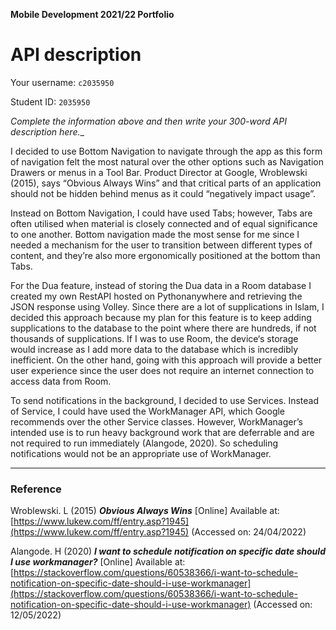 **Mobile Development 2021/22 Portfolio**
# API description

Your username: `c2035950`

Student ID: `2035950`

_Complete the information above and then write your 300-word API description here.__


I decided to use Bottom Navigation to navigate through the app as this form of navigation felt the most natural over the other options such as Navigation Drawers or menus in a Tool Bar. Product Director at Google, Wroblewski (2015), says “Obvious Always Wins” and that critical parts of an application should not be hidden behind menus as it could “negatively impact usage”.

Instead on Bottom Navigation, I could have used Tabs; however, Tabs are often utilised when material is closely connected and of equal significance to one another. Bottom navigation made the most sense for me since I needed a mechanism for the user to transition between different types of content, and they’re also more ergonomically positioned at the bottom than Tabs.

For the Dua feature, instead of storing the Dua data in a Room database I created my own RestAPI hosted on Pythonanywhere and retrieving the JSON response using Volley. Since there are a lot of supplications in Islam, I decided this approach because my plan for this feature is to keep adding supplications to the database to the point where there are hundreds, if not thousands of supplications. If I was to use Room, the device‘s storage would increase as I add more data to the database which is incredibly inefficient. On the other hand, going with this approach will provide a better user experience since the user does not require an internet connection to access data from Room.

To send notifications in the background, I decided to use Services. Instead of Service, I could have used the WorkManager API, which Google recommends over the other Service classes. However, WorkManager’s intended use is to run heavy background work that are deferrable and are not required to run immediately (Alangode, 2020). So scheduling notifications would not be an appropriate use of WorkManager.

---

### Reference

Wroblewski. L (2015) **_Obvious Always Wins_** [Online] Available at: [https://www.lukew.com/ff/entry.asp?1945](https://www.lukew.com/ff/entry.asp?1945)  (Accessed on: 24/04/2022)

Alangode. H (2020) **_I want to schedule notification on specific date should I use workmanager?_** [Online] Available at: [https://stackoverflow.com/questions/60538366/i-want-to-schedule-notification-on-specific-date-should-i-use-workmanager](https://stackoverflow.com/questions/60538366/i-want-to-schedule-notification-on-specific-date-should-i-use-workmanager) (Accessed on: 12/05/2022)
